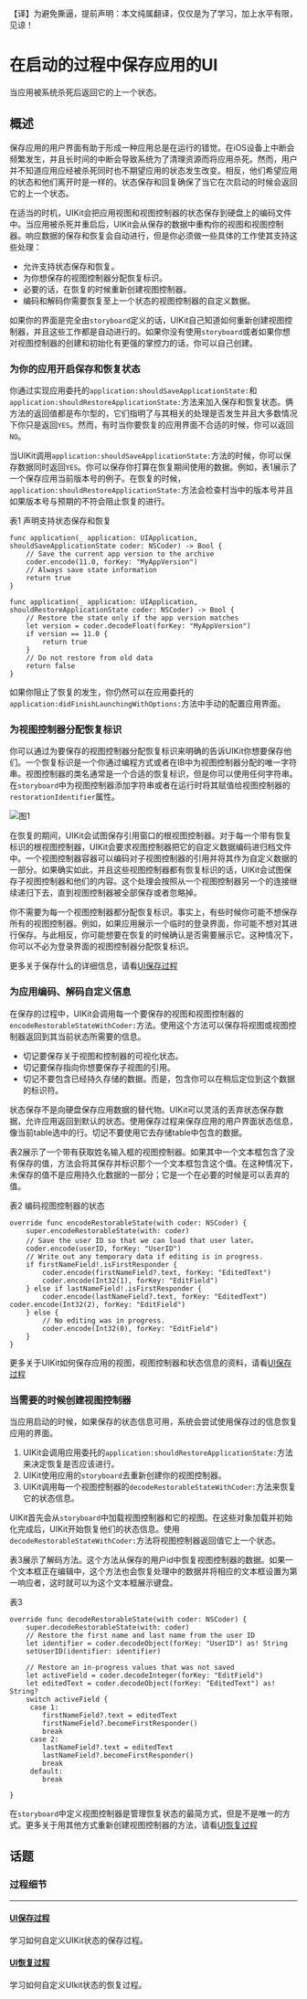 【译】为避免撕逼，提前声明：本文纯属翻译，仅仅是为了学习，加上水平有限，见谅！

# 在启动的过程中保存应用的UI
当应用被系统杀死后返回它的上一个状态。

## 概述
保存应用的用户界面有助于形成一种应用总是在运行的错觉。在iOS设备上中断会频繁发生，并且长时间的中断会导致系统为了清理资源而将应用杀死。然而，用户并不知道应用应经被杀死同时也不期望应用的状态发生改变。相反，他们希望应用的状态和他们离开时是一样的。状态保存和回复确保了当它在次启动的时候会返回它的上一个状态。

在适当的时机，UIKit会把应用视图和视图控制器的状态保存到硬盘上的编码文件中。当应用被杀死并重启后，UIKit会从保存的数据中重构你的视图和视图控制器。响应数据的保存和恢复会自动进行，但是你必须做一些具体的工作使其支持这些处理：

* 允许支持状态保存和恢复。
* 为你想保存的视图控制器分配恢复标识。
* 必要的话，在恢复的时候重新创建视图控制器。
* 编码和解码你需要恢复至上一个状态的视图控制器的自定义数据。

如果你的界面是完全由`storyboard`定义的话，UIKit自己知道如何重新创建视图控制器，并且这些工作都是自动进行的。如果你没有使用`storyboard`或者如果你想对视图控制器的创建和初始化有更强的掌控力的话，你可以自己创建。

### 为你的应用开启保存和恢复状态
你通过实现应用委托的`application:shouldSaveApplicationState:`和`application:shouldRestoreApplicationState:`方法来加入保存和恢复状态。俩方法的返回值都是布尔型的，它们指明了与其相关的处理是否发生并且大多数情况下你只是返回`YES`。然而，有时当你要恢复的应用界面不合适的时候，你可以返回`NO`。

当UIKit调用`application:shouldSaveApplicationState:`方法的时候，你可以保存数据同时返回`YES`。你可以保存你打算在恢复期间使用的数据。例如，表1展示了一个保存应用当前版本号的例子。在恢复的时候，`application:shouldRestoreApplicationState:`方法会检查村当中的版本号并且如果版本号与预期的不符会阻止恢复的进行。

表1 声明支持状态保存和恢复
```
func application(_ application: UIApplication, shouldSaveApplicationState coder: NSCoder) -> Bool {
	// Save the current app version to the archive
	coder.encode(11.0, forKey: "MyAppVersion")
	// Always save state information
	return true
}

func application(_ application: UIApplication, shouldRestoreApplicationState coder: NSCoder) -> Bool {
	// Restore the state only if the app version matches
	let version = coder.decodeFloat(forKey: "MyAppVersion")
	if version == 11.0 {
		return true
	}
	// Do not restore from old data
	return false
} 
```
如果你阻止了恢复的发生，你仍然可以在应用委托的`application:didFinishLaunchingWithOptions:`方法中手动的配置应用界面。

### 为视图控制器分配恢复标识
你可以通过为要保存的视图控制器分配恢复标识来明确的告诉UIKit你想要保存他们。一个恢复标识是一个你通过编程方式或者在IB中为视图控制器分配的唯一字符串。视图控制器的类名通常是一个合适的恢复标识，但是你可以使用任何字符串。在`storyboard`中为视图控制器添加字符串或者在运行时将其赋值给视图控制器的`restorationIdentifier`属性。

![图1](https://github.com/singmiya/translate/blob/master/datas/uikit_10.png)


在恢复的期间，UIKit会试图保存引用窗口的根视图控制器。对于每一个带有恢复标识的根视图控制器，UIKit会要求视图控制器把它的自定义数据编码进归档文件中。一个视图控制器容器可以编码对子视图控制器的引用并将其作为自定义数据的一部分。如果确实如此，并且这些视图控制器都有恢复标识的话，UIKit会试图保存子视图控制器和他们的内容。这个处理会按照从一个视图控制器另一个的连接继续递归下去，直到视图控制器被全部保存或者忽略掉。

你不需要为每一个视图控制器都分配恢复标识。事实上，有些时候你可能不想保存所有的视图控制器。例如，如果应用展示一个临时的登录界面，你可能不想对其进行保存。与此相反，你可能想要在恢复的时候确认是否需要展示它。这种情况下，你可以不必为登录界面的视图控制器分配恢复标识。

更多关于保存什么的详细信息，请看[UI保存过程](https://github.com/singmiya/translate/blob/uikit_translate/OC_REF/UI%E4%BF%9D%E5%AD%98%E8%BF%87%E7%A8%8B.md)

### 为应用编码、解码自定义信息
在保存的过程中，UIKit会调用每一个要保存的视图和视图控制器的`encodeRestorableStateWithCoder:`方法。使用这个方法可以保存将视图或视图控制器返回到其当前状态所需要的信息。

* 切记要保存关于视图和控制器的可视化状态。
* 切记要保存指向你想要保存子视图的引用。
* 切记不要包含已经持久存储的数据。而是，包含你可以在稍后定位到这个数据的标识符。

状态保存不是向硬盘保存应用数据的替代物。UIKit可以灵活的丢弃状态保存数据，允许应用返回到默认的状态。使用保存过程来保存应用的用户界面状态信息，像当前table选中的行。切记不要使用它去存储table中包含的数据。

表2展示了一个带有获取姓名输入框的视图控制器。如果其中一个文本框包含了没有保存的值，方法会将其保存并标识那个一个文本框包含这个值。在这种情况下，未保存的值不是应用持久化数据的一部分；它是一个在必要的时候是可以丢弃的值。

表2 编码视图控制器的状态
```
override func encodeRestorableState(with coder: NSCoder) {
	super.encodeRestorableState(with: coder)
	// Save the user ID so that we can load that user later。
	coder.encode(userID, forKey: "UserID")
	// Write out any temporary data if editing is in progress.
	if firstNameField!.isFirstResponder {
		coder.encode(firstNameField?.text, forKey: "EditedText")
		coder.encode(Int32(1), forKey: "EditField")
	} else if lastNameField!.isFirstResponder {
		coder.encode(lastNameField?.text, forKey: "EditedText")		coder.encode(Int32(2), forKey: "EditField")
	} else {
		// No editing was in progress.
		coder.encode(Int32(0), forKey: "EditField")
	}
}
```
更多关于UIKit如何保存应用的视图，视图控制器和状态信息的资料，请看[UI保存过程](https://github.com/singmiya/translate/blob/uikit_translate/OC_REF/UI%E4%BF%9D%E5%AD%98%E8%BF%87%E7%A8%8B.md)

### 当需要的时候创建视图控制器
当应用启动的时候，如果保存的状态信息可用，系统会尝试使用保存过的信息恢复应用的界面。

1. UIKit会调用应用委托的`application:shouldRestoreApplicationState:`方法来决定恢复是否应该进行。
2. UIKit使用应用的`storyboard`去重新创建你的视图控制器。
3. UIKit调用每一个视图控制器的`decodeRestorableStateWithCoder:`方法来恢复它的状态信息。

UIKit首先会从`storyboard`中加载视图控制器和它的视图。在这些对象加载并初始化完成后，UIKit开始恢复他们的状态信息。使用`decodeRestorableStateWithCoder:`方法将视图控制器返回值它上一个状态。

表3展示了解码方法。这个方法从保存的用户id中恢复视图控制器的数据。如果一个文本框正在编辑中，这个方法也会恢复处理中的数据并将相应的文本框设置为第一响应者，这时就可以为这个文本框展示键盘。

表3
```
override func decodeRestorableState(with coder: NSCoder) {
	super.decodeRestorableState(with: coder)
	// Restore the first name and last name from the user ID
	let identifier = coder.decodeObject(forKey: "UserID") as! String
	setUserID(identifier: identifier)
	
	// Restore an in-progress values that was not saved
	let activeField = coder.decodeInteger(forKey: "EditField")
	let editedText = coder.decodeObject(forKey: "EditedText") as! String?
	switch activeField {
	 case 1:
	 	firstNameField?.text = editedText
	 	firstNameField?.becomeFirstResponder()
	 	break
	 case 2:
	 	lastNameField?.text = editedText
	 	lastNameField?.becomeFirstResponder()
	 	break
	 default:
	 	break
		
}
```
在`storyboard`中定义视图控制器是管理恢复状态的最简方式，但是不是唯一的方式。更多关于用其他方式重新创建视图控制器的方法，请看[UI恢复过程](https://github.com/singmiya/translate/blob/uikit_translate/OC_REF/UI%E6%81%A2%E5%A4%8D%E8%BF%87%E7%A8%8B.md)

## 话题
### 过程细节
---
#### [UI保存过程](https://github.com/singmiya/translate/blob/uikit_translate/OC_REF/UI%E4%BF%9D%E5%AD%98%E8%BF%87%E7%A8%8B.md)
学习如何自定义UIKit状态的保存过程。

#### [UI恢复过程](https://github.com/singmiya/translate/blob/uikit_translate/OC_REF/UI%E6%81%A2%E5%A4%8D%E8%BF%87%E7%A8%8B.md)
学习如何自定义UIkit状态的恢复过程。


